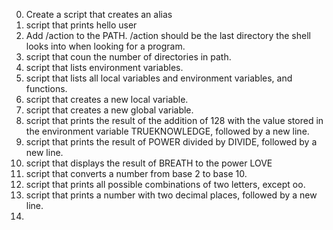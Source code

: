 0. Create a script that creates an alias
1. script that prints hello user
2. Add /action to the PATH. /action should be the last directory the shell looks into when looking for a program.
3. script that coun the number of directories in path.
4. script that lists environment variables.
5. script that lists all local variables and environment variables, and functions.
6. script that creates a new local variable.
7. script that creates a new global variable.
8. script that prints the result of the addition of 128 with the value stored in the environment variable TRUEKNOWLEDGE, followed by a new line.
9. script that prints the result of POWER divided by DIVIDE, followed by a new line.
10. script that displays the result of BREATH to the power LOVE
11. script that converts a number from base 2 to base 10.
12. script that prints all possible combinations of two letters, except oo.
13. script that prints a number with two decimal places, followed by a new line.
14. 
